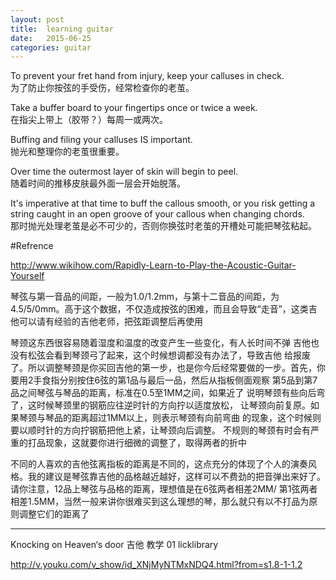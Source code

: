 ```yaml
---
layout: post
title:  learning guitar 
date:   2015-06-25
categories: guitar
---
```



To prevent your fret hand from injury, keep your calluses in check.  
为了防止你按弦的手受伤，经常检查你的老茧。

Take a buffer board to your fingertips once or twice a week.  
在指尖上带上（胶带？）每周一或两次。
 
Buffing and filing your calluses IS important.  
抛光和整理你的老茧很重要。
 
Over time the outermost layer of skin will begin to peel.  
随着时间的推移皮肤最外面一层会开始脱落。  
 
It's imperative at that time to buff the callous smooth, or you risk getting a string caught in an open groove of your callous when changing chords.  
那时抛光处理老茧是必不可少的，否则你换弦时老茧的开槽处可能把琴弦粘起。  





#Refrence  

http://www.wikihow.com/Rapidly-Learn-to-Play-the-Acoustic-Guitar-Yourself









琴弦与第一音品的间距，一般为1.0/1.2mm，与第十二音品的间距，为4.5/5/0mm。高于这个数据，不仅造成按弦的困难，而且会导致“走音”，这类吉他可以请有经验的吉他老师，把弦距调整后再使用

琴颈这东西很容易随着湿度和温度的改变产生一些变化，有人长时间不弹 吉他也没有松弦会看到琴颈弓了起来，这个时候想调都没有办法了，导致吉他 给报废了。所以调整琴颈是你买回吉他的第一步，也是你今后经常要做的一步。首先，你要用2手食指分别按住6弦的第1品与最后一品，然后从指板侧面观察 第5品到第7品之间琴弦与琴品的距离，标准在0.5至1MM之间，如果近了 说明琴颈有些向后弯了，这时候琴颈里的钢筋应往逆时针的方向拧以适度放松， 让琴颈向前复原。如果琴颈与琴品的距离超过1MM以上，则表示琴颈有向前弯曲 的现象，这个时候则要以顺时针的方向拧钢筋把他上紧，让琴颈向后调整。 不规则的琴颈有时会有严重的打品现象，这就要你进行细微的调整了，取得两者的折中


不同的人喜欢的吉他弦离指板的距离是不同的，这点充分的体现了个人的演奏风格。我的建议是琴弦靠吉他的品格越近越好，这样可以不费劲的把音弹出来好了。请你注意，12品上琴弦与品格的距离，理想值是在6弦两者相差2MM/ 第1弦两者相差1.5MM，当然一般来讲你很难买到这么理想的琴，那么就只有以不打品为原则调整它们的距离了


--- 

Knocking on Heaven‘s door 吉他 教学 01 licklibrary

http://v.youku.com/v_show/id_XNjMyNTMxNDQ4.html?from=s1.8-1-1.2